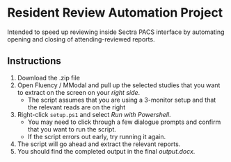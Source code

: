 # Resident Review Automation Project

Intended to speed up reviewing inside Sectra PACS interface by automating opening and closing of
attending-reviewed reports.

## Instructions
1. Download the .zip file
2. Open Fluency / MModal and pull up the selected studies that you want to extract on the screen on your *right side*.
    * The script assumes that you are using a 3-monitor setup and that the relevant reads are on the right
3. Right-click `setup.ps1` and select *Run with Powershell*.
    * You may need to click through a few dialogue prompts and confirm that you want to run the script.
    * If the script errors out early, try running it again.
4. The script will go ahead and extract the relevant reports.
5. You should find the completed output in the final *output.docx*.
